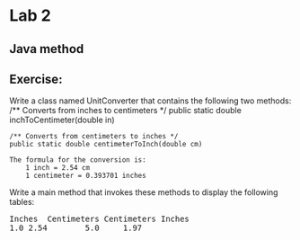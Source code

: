 # Lab 2

## Java method

Exercise:
---
Write a class named UnitConverter that contains the following two methods:
	/** Converts from inches to centimeters */
	public static double inchToCentimeter(double in) 
	
	/** Converts from centimeters to inches */
	public static double centimeterToInch(double cm)	

	The formula for the conversion is:
		1 inch = 2.54 cm
		1 centimeter = 0.393701 inches

Write a main method that invokes these methods to display the following tables:
<pre>
Inches	Centimeters	Centimeters	Inches    
1.0	2.54		5.0		1.97
</pre>


